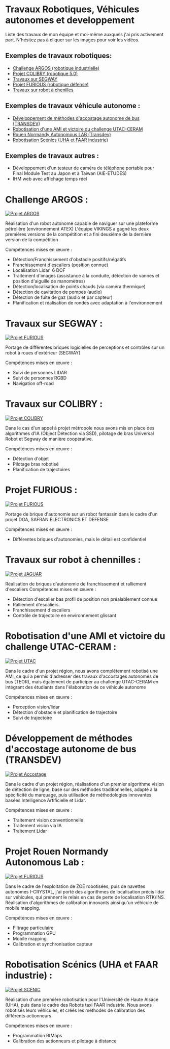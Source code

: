 # Travaux Robotiques, Véhicules autonomes et developpement
Liste des travaux de mon équipe et moi-même auxquels j'ai pris activement part. 
N'hésitez pas à cliquer sur les images pour voir les vidéos.

## Exemples de travaux robotiques:
* [Challenge ARGOS (robotique industrielle)](#ARGOS)
* [Projet COLIBRY (robotique 5.0)](#COLIBRY)
* [Travaux sur SEGWAY](#SEGWAY)
* [Projet FURIOUS (robotique défense)](#FURIOUS)
* [Travaux sur robot à chenilles](#JAGUAR)

## Exemples de travaux véhicule autonome :
* [Développement de méthodes d'accostage autonome de bus (TRANSDEV)](#RAGI)
* [Robotisation d'une AMI et victoire du challenge UTAC-CERAM](#UTAC)
* [Rouen Normandy Autonomous LAB (Transdev)](#RNLAB)
* [Robotisation Scénics (UHA et FAAR industrie)](#SCENIC) 

## Exemples de travaux autres :
* Développement d'un testeur de caméra de téléphone portable pour Final Module Test au Japon et à Taiwan (AIE-ETUDES)
* IHM web avec affichage temps réel

<a id="ARGOS"></a>
# Challenge ARGOS :

[![Projet ARGOS](https://img.youtube.com/vi/cMTlD8cBGlM/0.jpg)](https://www.youtube.com/watch?v=cMTlD8cBGlM "Travaux sur ARGOS")

Réalisation d'un robot autonome capable de naviguer sur une plateforme pétrolière (environnement ATEX)
L'équipe VIKINGS a gagné les deux premières versions de la compétition et a fini deuxième de la dernière version de la compétition

Compétences mises en œuvre :
* Détection/Franchissement d'obstacle positifs/négatifs
* Franchissement d'escaliers (position connue)
* Localisation Lidar  6 DOF
* Traitement d'images (assistance à la conduite, détection de vannes et position d'aiguille de manomètres)
* Détection/localisation de points chauds (via caméra thermique)
* Détection de cavitation de pompes (audio)
* Détection de fuite de gaz (audio et par capteur)
* Planification et réalisation de rondes avec adaptation à l'environnement




<a id="SEGWAY"></a>
# Travaux sur SEGWAY :

[![Projet FURIOUS](https://img.youtube.com/vi/Sh7MUKh4y_A/0.jpg)](https://www.youtube.com/watch?v=Sh7MUKh4y_A "Travaux sur SEGWAY")

Portage de différentes briques logicielles de perceptions et contrôles sur un robot à roues d'extérieur (SEGWAY)

Compétences mises en œuvre :
* Suivi de personnes LIDAR
* Suivi de personnes RGBD
* Navigation off-road


<a id="COLIBRY"></a>
# Travaux sur COLIBRY :

[![Projet COLIBRY](https://img.youtube.com/vi/1bYqtZ1BC-U/0.jpg)](https://youtu.be/1bYqtZ1BC-U "Travaux sur COLIBRY")

Dans le cas d'un appel à projet métropole nous avons mis en place des algorithmes d'IA (Object Détection via SSD), pilotage de bras Universal Robot et Segway de manière coopérative.

Compétences mises en œuvre :
* Détection d'objet
* Pilotage bras robotisé
* Planification de trajectoires



<a id="FURIOUS"></a>
# Projet FURIOUS :

[![Projet FURIOUS](https://img.youtube.com/vi/vmmYTvGX6wo/0.jpg)](https://www.youtube.com/watch?v=vmmYTvGX6wo "Projet FURIOUS")

Portage de brique d'autonomie sur un robot fantassin dans le cadre d'un projet DGA, SAFRAN ELECTRONICS ET DEFENSE

Compétences mises en œuvre :
* Différentes briques d'autonomies, mais le détail est confidentiel

<a id="JAGUAR"></a>
# Travaux sur robot à chennilles :

[![Projet JAGUAR](https://img.youtube.com/vi/guAFq7L6wUM/0.jpg)](https://www.youtube.com/watch?v=guAFq7L6wUM "Projet JAGUAR")

Réalisation de briques d'autonomie de franchissement et ralliement d'escaliers 
Compétences mises en œuvre :
* Détection d'escalier bas profil de position non préalablement connue
* Ralliement d'escaliers.
* Franchissement d'escaliers
* Contrôle de trajectoire en environnement glissant


<a id="UTAC"></a>
# Robotisation d'une AMI et victoire du challenge UTAC-CERAM :

[![Projet UTAC](https://img.youtube.com/vi/w7kFfwxkTUc/0.jpg)](https://www.youtube.com/watch?v=w7kFfwxkTUc "Projet UTAC")

Dans le cadre d'un projet région, nous avons complètement robotisé une AMI, ce qui a permis d'adresser des travaux d'accostages autonomes de bus (TEOR), mais également de participer au challenge UTAC-CERAM en intégrant des étudiants dans l'élaboration de ce véhicule autonome

Compétences mises en œuvre :
* Perception vision/lidar
* Détection d'obstacle et planification de trajectoire
* Suivi de trajectoire
    
<a id="RAGI"></a>
# Développement de méthodes d'accostage autonome de bus (TRANSDEV)

[![Projet Accostage](https://img.youtube.com/vi/3N-Bo5-e-CE/0.jpg)](https://www.youtube.com/watch?v=3N-Bo5-e-CE "Projet Accostage")


Dans le cadre d'un projet région, réalisations d'un premier algorithme vision de détection de ligne, basé sur des méthodes traditionnelles, adapté à la spécificité du marquage, puis utilisation de méthodologies innovantes basées Intelligence Artificielle et Lidar.

Compétences mises en œuvre :
* Traitement vision conventionnelle
* Traitement vision via IA
* Traitement Lidar

<a id="RNLAB"></a>
# Projet Rouen Normandy Autonomous Lab :

[![Projet FURIOUS](https://img.youtube.com/vi/-6ij75a_2Hw/0.jpg)](https://www.youtube.com/watch?v=-6ij75a_2Hw "Projet FURIOUS")

Dans le cadre de l'exploitation de ZOE robotisées, puis de navettes autonomes I-CRYSTAL, j'ai porté des algorithmes de localisation précis lidar sur véhicules, qui prennent le relais en cas de perte de localisation RTK/INS. Réalisation d'algorithmes de calibration innovants ainsi qu'un véhicule de mobile mapping. 

Compétences mises en œuvre :
* Filtrage particulaire
* Programmation GPU
* Mobile mapping
* Calibration et synchronisation capteur


<a id="SCENIC"></a>
# Robotisation Scénics (UHA et FAAR industrie) :

[![Projet SCENIC](https://img.youtube.com/vi/XMsgrE1Dx-o/0.jpg)](https://www.youtube.com/watch?v=XMsgrE1Dx-o "Projet SCENIC")


Réalisation d'une première robotisation pour l'Université de Haute Alsace (UHA), puis dans le cadre des Robots taxi FAAR industrie. Nous avons robotisés leurs véhicules, et créés les méthodes de calibration des différents actionneurs

Compétences mises en œuvre :
* Programmation RtMaps
* Calibration des actionneurs et pilotage à distance

